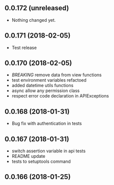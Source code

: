 0.0.172 (unreleased)
--------------------

- Nothing changed yet.


0.0.171 (2018-02-05)
--------------------

- Test release


0.0.170 (2018-02-05)
--------------------

- *BREAKING* remove data from view functions
- test environment variables refactoed
- added datetime utils functions
- async allow any permission class
- respect error code declaration in APIExceptions


0.0.168 (2018-01-31)
--------------------

- Bug fix with authentication in tests


0.0.167 (2018-01-31)
--------------------

- switch assertion variable in api tests
- README update
- tests to setuptools command


0.0.166 (2018-01-25)
--------------------